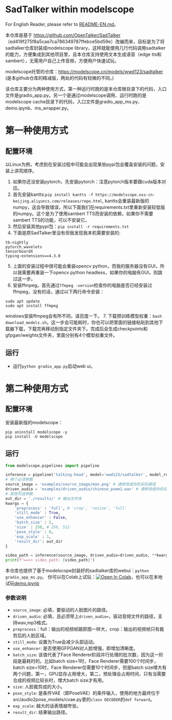# SadTalker within modelscope

For English Reader, please refer to [README-EN.md](README-EN.md)。

本仓库是基于 https://github.com/OpenTalker/SadTalker （ed419f275f8a5cae7ca786349787ffebce5bd59e）改编而来，目标是为了将sadtalker仓库封装成modelscope library，这样就能便用几行代码调用sadtalker的能力，方便集成到其他项目里，且本仓库支持使用文本生成语音（edge tts和sambert），无需用户自己上传音频，方便用户快速试玩。

modelscope托管的仓库：https://modelscope.cn/models/wwd123/sadtalker (是本github仓库的精减版，两处的代码有轻微的不同。)

该仓库主要分为两种使用方式，第一种运行时跑的是本仓库根目录下的代码，入口文件是gradio_app.py。另一个是通过modelscope调用、运行时跑的是modelscope cache目录下的代码，入口文件是gradio_app_ms.py、demo.ipynb、ms_wrapper.py。

# 第一种使用方式

## 配置环境

以Linux为例，考虑到在安装过程中可能会出现某些pypi包会覆盖安装的问题，安装上讲究顺序。
1. 如果你还没安装pytorch，先安装pytorch：注意pytorch版本要跟cuda版本对应。
2. 首先安装kantts:`pip install kantts -f https://modelscope.oss-cn-beijing.aliyuncs.com/releases/repo.html`, kantts会重装最新版的numpy，这会导致错误，所以下面我们在requirements.txt里重新安装较低版的numpy。这个是为了使用sambert TTS而安装的依赖，如果你不需要sambert TTS的功能，可以不安装它。
3. 然后安装其他pypi包：`pip install -r requirements.txt`
4. 下面是原SadTalker里没有但我发现我本机需要安装的:
```
tb-nightly
pytorch_wavelets
tensorboardX
typing-extensions==4.3.0
```
5. 上面的安装过程中很可能会重装opencv python，而我的服务器没有GUI，所以我需要再重装一下opencv python headless，如果你的电脑有GUI，则跳过这一步。
6. 安装ffmpeg。首先通过`ffmpeg -version`检查你的电脑是否已经安装过ffmpeg，没有的话，通过以下两行命令安装：
```
sudo apt update
sudo apt install ffmpeg
```
windows安装ffmpeg会有所不同，请百度一下。
7. 下载预训练模型权重：`bash download_models.sh`。这一步会可能耗时，你也可以把里面的链接粘贴到其他下载器下载，下载完再移动到指定文件夹下。完成后会生成checkpoints和gfpgan/weights文件夹，里面分别有4个模型权重文件。

## 运行

* 运行`python gradio_app.py`启动web ui。


# 第二种使用方式

## 配置环境

安装最新版的modelscope：
```
pip uninstall modelscope -y
pip install -U modelscope
```

## 运行

```python
from modelscope.pipelines import pipeline

inference = pipeline('talking-head', model='wwd123/sadtalker', model_revision='v1.0.0') # 请使用最新版的model_revision
# 两个必须参数
source_image = 'examples/source_image/man.png' # 请修改成你的实际路径
driven_audio = 'examples/driven_audio/chinese_poem1.wav' # 请修改成你的实际路径
# 其他可选参数
out_dir = './results/' # 输出文件夹
kwargs = {
    'preprocess' : 'full', # 'crop', 'resize', 'full'
    'still_mode' : True,
    'use_enhancer' : False,
    'batch_size' : 1,
    'size' : 256, # 256, 512
    'pose_style' : 0,
    'exp_scale' : 1,
    'result_dir': out_dir
}

video_path = inference(source_image, driven_audio=driven_audio, **kwargs)
print(f"==>> video_path: {video_path}")
```

本仓库也提供了基于modelscope封装好的sadtalker库的webui：`python gradio_app_ms.py`。
你可以在Colab上试玩：[![Open In Colab](https://colab.research.google.com/assets/colab-badge.svg)](https://colab.research.google.com/drive/1C2TjndoDsUXlW6P10peN66p4I9ImEHyt?usp=sharing/)，也可以在本地试玩[demo.ipynb](demo.ipynb)


### 参数说明
* `source_image`: 必填，要驱动的人脸图片的路径。
* `driven_audio`: 必填，且必须带上`driven_audio=`，驱动音频文件的路径，支持wav,mp3格式。
* `preprocess`：full：输出的视频帧跟原图一样大，crop：输出的视频帧只有裁剪后的人脸区域。
* `still_mode`: 设置为True会减少头部运动。
* `use_enhancer`: 是否使用GFPGAN对人脸增强，即增加清晰度。
* `batch_size`: 该值代表了Face Renderer阶段并行处理的批次数，因为这一阶段是最耗时的。比如batch size=1时，Face Renderer需要100个时间步，batch size=10时，Face Renderer仅需要10个时间步，但是batch size增大有两个问题，第一，GPU显存占用增大，第二，预处理会占用时间，只有当需要合成的视频比较长时，增大batch size才有用。
* `size`: 人脸裁剪成的大小。
* `pose_style`: 是条件VAE（即PoseVAE）的条件输入，使用的地方最终位于src/audio2pose_models/cvae.py里的`class DECODER`的`def forward`。
* `exp_scale`: 越大的话表情越夸张。
* `result_dir`: 结果输出路径。
